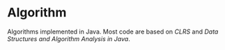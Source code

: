 # Algorithm

Algorithms implemented in Java. Most code are based on *CLRS* and *Data Structures and Algorithm Analysis in Java*.
